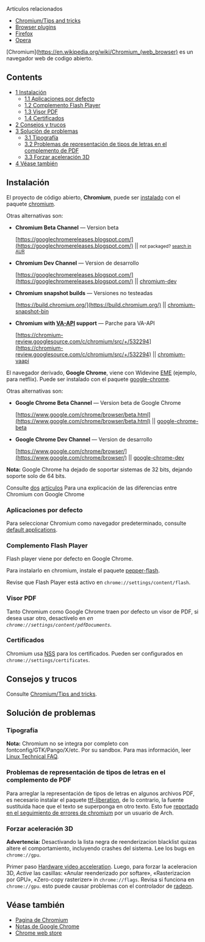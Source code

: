 Artículos relacionados

*   [Chromium/Tips and tricks](/index.php/Chromium/Tips_and_tricks "Chromium/Tips and tricks")
*   [Browser plugins](/index.php/Browser_plugins "Browser plugins")
*   [Firefox](/index.php/Firefox "Firefox")
*   [Opera](/index.php/Opera "Opera")

[Chromium](https://en.wikipedia.org/wiki/Chromium_(web_browser) es un navegador web de codigo abierto.

## Contents

*   [1 Instalación](#Instalación)
    *   [1.1 Aplicaciones por defecto](#Aplicaciones_por_defecto)
    *   [1.2 Complemento Flash Player](#Complemento_Flash_Player)
    *   [1.3 Visor PDF](#Visor_PDF)
    *   [1.4 Certificados](#Certificados)
*   [2 Consejos y trucos](#Consejos_y_trucos)
*   [3 Solución de problemas](#Solución_de_problemas)
    *   [3.1 Tipografía](#Tipografía)
    *   [3.2 Problemas de representación de tipos de letras en el complemento de PDF](#Problemas_de_representación_de_tipos_de_letras_en_el_complemento_de_PDF)
    *   [3.3 Forzar aceleración 3D](#Forzar_aceleración_3D)
*   [4 Véase también](#Véase_también)

## Instalación

El proyecto de código abierto, **Chromium**, puede ser [instalado](/index.php/Help:Reading_(Espa%C3%B1ol)#Instalaci.C3.B3n_de_paquetes "Help:Reading (Español)") con el paquete [chromium](https://www.archlinux.org/packages/?name=chromium).

Otras alternativas son:

*   **Chromium Beta Channel** — Version beta

	[https://googlechromereleases.blogspot.com/](https://googlechromereleases.blogspot.com/) || <small>not packaged? [search in AUR](https://aur.archlinux.org/packages/?K=chromium-beta)</small>

*   **Chromium Dev Channel** — Version de desarrollo

	[https://googlechromereleases.blogspot.com/](https://googlechromereleases.blogspot.com/) || [chromium-dev](https://aur.archlinux.org/packages/chromium-dev/)

*   **Chromium snapshot builds** — Versiones no testeadas

	[https://build.chromium.org/](https://build.chromium.org/) || [chromium-snapshot-bin](https://aur.archlinux.org/packages/chromium-snapshot-bin/)

*   **Chromium with [VA-API](/index.php/VA-API "VA-API") support** — Parche para VA-API

	[https://chromium-review.googlesource.com/c/chromium/src/+/532294](https://chromium-review.googlesource.com/c/chromium/src/+/532294) || [chromium-vaapi](https://aur.archlinux.org/packages/chromium-vaapi/)

El navegador derivado, **Google Chrome**, viene con Widevine [EME](https://en.wikipedia.org/wiki/Encrypted_Media_Extensions "wikipedia:Encrypted Media Extensions") (ejemplo, para netflix). Puede ser instalado con el paquete [google-chrome](https://aur.archlinux.org/packages/google-chrome/).

Otras alternativas son:

*   **Google Chrome Beta Channel** — Version beta de Google Chrome

	[https://www.google.com/chrome/browser/beta.html](https://www.google.com/chrome/browser/beta.html) || [google-chrome-beta](https://aur.archlinux.org/packages/google-chrome-beta/)

*   **Google Chrome Dev Channel** — Version de desarrollo

	[https://www.google.com/chrome/browser/](https://www.google.com/chrome/browser/) || [google-chrome-dev](https://aur.archlinux.org/packages/google-chrome-dev/)

**Nota:** Google Chrome ha dejado de soportar sistemas de 32 bits, dejando soporte solo de 64 bits.

Consulte [dos](https://chromium.googlesource.com/chromium/src/+/master/docs/chromium_browser_vs_google_chrome.md) [artículos](https://www.howtogeek.com/202825/what%E2%80%99s-the-difference-between-chromium-and-chrome/) Para una explicación de las diferencias entre Chromium con Google Chrome

### Aplicaciones por defecto

Para seleccionar Chromium como navegador predeterminado, consulte [default applications](/index.php/Default_applications "Default applications").

### Complemento Flash Player

Flash player viene por defecto en Google Chrome.

Para instalarlo en chromium, instale el paquete [pepper-flash](https://www.archlinux.org/packages/?name=pepper-flash).

Revise que Flash Player está activo en `chrome://settings/content/flash`.

### Visor PDF

Tanto Chromium como Google Chrome traen por defecto un visor de PDF, si desea usar otro, desactívelo en *en `chrome://settings/content/pdfDocuments`.*

### Certificados

Chromium usa [NSS](/index.php/Network_Security_Services "Network Security Services") para los certificados. Pueden ser configurados en `chrome://settings/certificates`.

## Consejos y trucos

Consulte [Chromium/Tips and tricks](/index.php/Chromium/Tips_and_tricks "Chromium/Tips and tricks").

## Solución de problemas

### Tipografía

**Nota:** Chromium no se integra por completo con fontconfig/GTK/Pango/X/etc. Por su sandbox. Para mas información, leer [Linux Technical FAQ](https://dev.chromium.org/developers/linux-technical-faq).

### Problemas de representación de tipos de letras en el complemento de PDF

Para arreglar la representación de tipos de letras en algunos archivos PDF, es necesario instalar el paquete [ttf-liberation](https://www.archlinux.org/packages/?name=ttf-liberation), de lo contrario, la fuente sustituida hace que el texto se superponga en otro texto. Esto fue [reportado en el seguimiento de errores de chromium](https://code.google.com/p/chromium/issues/detail?id=369991) por un usuario de Arch.

### Forzar aceleración 3D

**Advertencia:** Desactivando la lista negra de reenderizacion blacklist quizas altere el comportamiento, incluyendo crashes del sistema. Lee los bugs en `chrome://gpu`.

Primer paso [Hardware video acceleration](/index.php/Hardware_video_acceleration "Hardware video acceleration"). Luego, para forzar la aceleracion 3D, *Active* las casillas: «Anular reenderizado por softare», «Rasterizacion por GPU», «Zero-copy rasterizer» in `chrome://flags`. Revisa si funciona en `chrome://gpu`. esto puede causar problemas con el controlador de [radeon](/index.php/Radeon "Radeon").

## Véase también

*   [Pagina de Chromium](https://www.chromium.org/)
*   [Notas de Google Chrome](https://googlechromereleases.blogspot.com)
*   [Chrome web store](https://chrome.google.com/webstore/category/home)